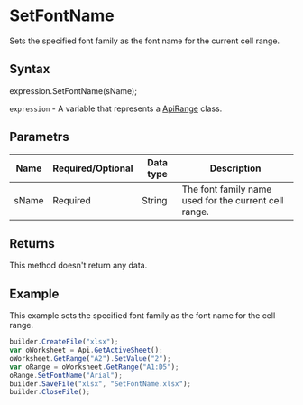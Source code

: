 # SetFontName

Sets the specified font family as the font name for the current cell range.

## Syntax

expression.SetFontName(sName);

`expression` - A variable that represents a [ApiRange](../ApiRange.md) class.

## Parametrs

| **Name** | **Required/Optional** | **Data type** | **Description** |
| ------------- | ------------- | ------------- | ------------- |
| sName | Required | String | The font family name used for the current cell range. |

## Returns

This method doesn't return any data.

## Example

This example sets the specified font family as the font name for the cell range.

```javascript
builder.CreateFile("xlsx");
var oWorksheet = Api.GetActiveSheet();
oWorksheet.GetRange("A2").SetValue("2");
var oRange = oWorksheet.GetRange("A1:D5");
oRange.SetFontName("Arial");
builder.SaveFile("xlsx", "SetFontName.xlsx");
builder.CloseFile();
```